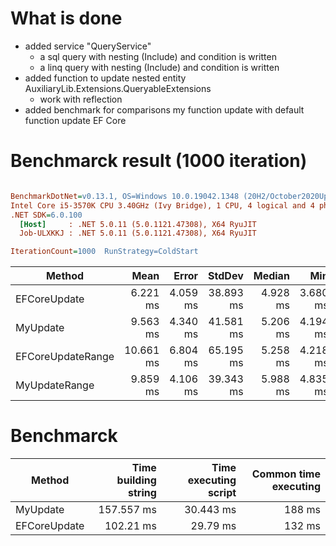 # What is done
- added service "QueryService" 
    - a sql query with nesting (Include) and condition is written
    - a linq query with nesting (Include) and condition is written
- added function to update nested entity AuxiliaryLib.Extensions.QueryableExtensions  
    - work with reflection
- added benchmark for comparisons my function update with default function update EF Core

# Benchmarck result (1000 iteration)
``` ini

BenchmarkDotNet=v0.13.1, OS=Windows 10.0.19042.1348 (20H2/October2020Update)
Intel Core i5-3570K CPU 3.40GHz (Ivy Bridge), 1 CPU, 4 logical and 4 physical cores
.NET SDK=6.0.100
  [Host]     : .NET 5.0.11 (5.0.1121.47308), X64 RyuJIT
  Job-ULXKKJ : .NET 5.0.11 (5.0.1121.47308), X64 RyuJIT

IterationCount=1000  RunStrategy=ColdStart  

```
|            Method |      Mean |    Error |    StdDev |   Median |      Min |        Max | Allocated |
|------------------ |----------:|---------:|----------:|---------:|---------:|-----------:|----------:|
|      EFCoreUpdate |  6.221 ms | 4.059 ms | 38.893 ms | 4.928 ms | 3.680 ms | 1,234.6 ms |     83 KB |
|          MyUpdate |  9.563 ms | 4.340 ms | 41.581 ms | 5.206 ms | 4.194 ms | 1,253.2 ms |    145 KB |
| EFCoreUpdateRange | 10.661 ms | 6.804 ms | 65.195 ms | 5.258 ms | 4.218 ms | 1,418.4 ms |     96 KB |
|     MyUpdateRange |  9.859 ms | 4.106 ms | 39.343 ms | 5.988 ms | 4.835 ms | 1,186.6 ms |    215 KB |

# Benchmarck

|      Method |Time building string |Time executing script |Common time executing |
|------------ |--------------------:|---------------------:|---------------------:|
| MyUpdate    |     157.557 ms      |   30.443 ms          | 188 ms               |
| EFCoreUpdate|     102.21 ms       |   29.79 ms           | 132 ms               |